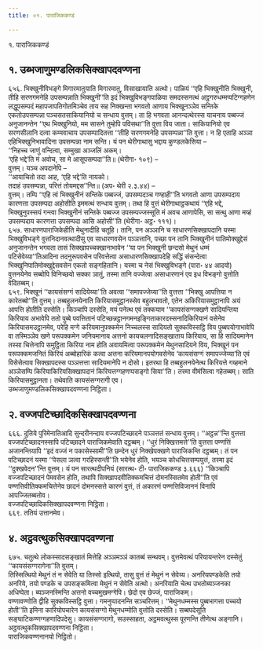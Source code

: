 ```yaml
---
title: ०१. पाराजिककण्डं

---
```

१. पाराजिककण्डं  


## १. उब्भजाणुमण्डलिकसिक्खापदवण्णना

६५६. भिक्खुनीविभङ्गे मिगारमातुयाति मिगारमातु, विसाखायाति अत्थो। पाळियं ‘‘एहि भिक्खुनीति भिक्खुनी, तीहि सरणगमनेहि उपसम्पन्नाति भिक्खुनी’’ति इदं भिक्खुविभङ्गपाळिया समदस्सनत्थं अट्ठगरुधम्मप्पटिग्गहणेन लद्धूपसम्पदं महापजापतिगोतमिञ्चेव ताय सह निक्खन्ता भगवतो आणाय भिक्खूनञ्ञेव सन्तिके एकतोउपसम्पन्ना पञ्चसतसाकियानियो च सन्धाय वुत्तम्। ता हि भगवता आनन्दत्थेरस्स याचनाय पब्बज्जं अनुजानन्तेन ‘‘एथ भिक्खुनियो, मम सासने तुम्हेपि पविसथा’’ति वुत्ता विय जाता। साकियानियो एव सरणसीलानि दत्वा कम्मवाचाय उपसम्पादितत्ता ‘‘तीहि सरणगमनेहि उपसम्पन्ना’’ति वुत्ता। न हि एताहि अञ्ञा एहिभिक्खुनिभावादिना उपसम्पन्ना नाम सन्ति। यं पन थेरीगाथासु भद्दाय कुण्डलकेसिया –  
‘‘निहच्च जाणुं वन्दित्वा, सम्मुखा अञ्जलिं अकम्।  
‘एहि भद्दे’ति मं अवोच, सा मे आसूपसम्पदा’’ति॥ (थेरीगा॰ १०९) –  
वुत्तम्। यञ्च अपदानेपि –  
‘‘आयाचितो तदा आह, ‘एहि भद्दे’ति नायको।  
तदाहं उपसम्पन्ना, परित्तं तोयमद्दस’’न्ति॥ (अप॰ थेरी २.३.४४) –  
वुत्तम्। तम्पि ‘‘एहि त्वं भिक्खुनीनं सन्तिके पब्बज्जं, उपसम्पदञ्च गण्हाही’’ति भगवतो आणा उपसम्पदाय कारणत्ता उपसम्पदा अहोसीति इममत्थं सन्धाय वुत्तम्। तथा हि वुत्तं थेरीगाथाट्ठकथायं ‘‘एहि भद्दे, भिक्खुनुपस्सयं गन्त्वा भिक्खुनीनं सन्तिके पब्बज्ज उपसम्पज्जस्सूति मं अवच आणापेसि, सा सत्थु आणा मय्हं उपसम्पदाय कारणत्ता उपसम्पदा आसि अहोसी’’ति (थेरीगा॰ अट्ठ॰ १११)।  
६५७. साधारणपाराजिकेहीति मेथुनादीहि चतूहि। तानि, पन अञ्ञानि च साधारणसिक्खापदानि यस्मा भिक्खुविभङ्गे वुत्तनिदानवत्थादीसु एव साधारणवसेन पञ्ञत्तानि, पच्छा पन तानि भिक्खुनीनं पातिमोक्खुद्देसं अनुजानन्तेन भगवता तासं सिक्खापच्चक्खानाभावेन ‘‘या पन भिक्खुनी छन्दसो मेथुनं धम्मं पटिसेवेय्या’’तिआदिना तदनुरूपवसेन परिवत्तेत्वा असाधारणसिक्खापदेहि सद्धिं संसन्देत्वा भिक्खुनिपातिमोक्खुद्देसवसेन एकतो सङ्गहितानि। यस्मा च नेसं भिक्खुविभङ्गे (पारा॰ ४४ आदयो) वुत्तनयेनेव सब्बोपि विनिच्छयो सक्का ञातुं, तस्मा तानि वज्जेत्वा असाधारणानं एव इध विभङ्गो वुत्तोति वेदितब्बम्।  
६५९. भिक्खूनं ‘‘कायसंसग्गं सादियेय्या’’ति अवत्वा ‘‘समापज्जेय्या’’ति वुत्तत्ता ‘‘भिक्खु आपत्तिया न कारेतब्बो’’ति वुत्तम्। तब्बहुलनयेनाति किरियासमुट्ठानस्सेव बहुलभावतो, एतेन अकिरियासमुट्ठानापि अयं आपत्ति होतीति दस्सेति। किञ्चापि दस्सेति, मयं पनेत्थ एवं तक्कयाम ‘‘कायसंसग्गक्खणे सादियन्तिया किरियाय अभावेपि ततो पुब्बे पवत्तितानं पटिच्छन्नट्ठानगमनइङ्गिताकारदस्सनादिकिरियानं वसेनेव किरियासमउट्ठानमेव, परेहि मग्गे करियमानुपक्कमेन निच्चलस्स सादियतो सुक्कविस्सट्ठि विय पुब्बपयोगाभावेपि वा तस्मिञ्ञेव खणे परूपक्कमेन जनियमानाय अत्तनो कायचलनादिसङ्खाताय किरियाय, सा हि सादियमानेन तस्सा चित्तेनापि समुट्ठिता किरिया नाम होति अवायमित्वा परूपक्कमेन मेथुनसादियने विय, भिक्खूनं पन परूपक्कमजनितं किरियं अब्बोहारिकं कत्वा अत्तना करियमानपयोगवसेनेव ‘कायसंसग्गं समापज्जेय्या’ति एवं विसेसेत्वाव सिक्खापदस्स पञ्ञत्तत्ता सादियमानेपि न दोसो। इतरथा हि तब्बहुलनयेनेत्थ किरियत्ते गय्हमाने अञ्ञेसम्पि किरियाकिरियसिक्खापदानं किरियत्तग्गहणप्पसङ्गो सिया’’ति। तस्मा वीमंसित्वा गहेतब्बम्। साति किरियासमुट्ठानता। तथेवाति कायसंसग्गरागी एव।  
उब्भजाणुमण्डलिकसिक्खापदवण्णना निट्ठिता।  


## २. वज्जपटिच्छादिकसिक्खापदवण्णना

६६६. दुतिये पुरिमेनातिआदि सुन्दरीनन्दाय वज्जपटिच्छादने पञ्ञत्ततं सन्धाय वुत्तम्। ‘‘अट्ठन्न’’न्ति वुत्तत्ता वज्जपटिच्छादनस्सापि पटिच्छादने पाराजिकमेवाति दट्ठब्बम्। ‘‘धुरं निक्खित्तमत्ते’’ति वुत्तत्ता पण्णत्तिं अजानन्तियापि ‘‘इदं वज्जं न पकासेस्सामी’’ति छन्देन धुरं निक्खेपक्खणे पाराजिकन्ति दट्ठब्बम्। तं पन पटिच्छादनं यस्मा ‘‘पेसला ञत्वा गरहिस्सन्ती’’ति भयेनेव होति, भयञ्च कोधचित्तसम्पयुत्तं, तस्मा इदं ‘‘दुक्खवेदन’’न्ति वुत्तम्। यं पन सारत्थदीपनियं (सारत्थ॰ टी॰ पाराजिककण्ड ३.६६६) ‘‘किञ्चापि वज्जपटिच्छादनं पेमवसेन होति, तथापि सिक्खापदवीतिक्कमचित्तं दोमनस्सितमेव होती’’ति एवं पण्णत्तिवीतिक्कमचित्तेनेव छादनं दोमनस्सत्ते कारणं वुत्तं, तं अकारणं पण्णत्तिविजाननं विनापि आपज्जितब्बतोव।  
वज्जपटिच्छादिकसिक्खापदवण्णना निट्ठिता।  
६६९. ततियं उत्तानमेव।  


## ४. अट्ठवत्थुकसिक्खापदवण्णना

६७५. चतुत्थे लोकस्सादसङ्खातं मित्तेहि अञ्ञमञ्ञं कातब्बं सन्थवम्। वुत्तमेवत्थं परियायन्तरेन दस्सेतुं ‘‘कायसंसग्गरागेना’’ति वुत्तम्।  
तिस्सित्थियो मेथुनं तं न सेवेति या तिस्सो इत्थियो, तासु वुत्तं तं मेथुनं न सेवेय्य। अनरियपण्डकेति तयो अनरिये, तयो पण्डके च उपसङ्कमित्वा मेथुनं न सेवेति अत्थो। अनरियाति चेत्थ उभतोब्यञ्जनका अधिप्पेता। ब्यञ्जनस्मिन्ति अत्तनो वच्चमुखमग्गेपि। छेदो एव छेज्जं, पाराजिकम्।  
वण्णावण्णोति द्वीहि सुक्कविस्सट्ठि वुत्ता। गमनुप्पादनन्ति सञ्चरित्तम्। ‘‘मेथुनधम्मस्स पुब्बभागत्ता पच्चयो होती’’ति इमिना कारियोपचारेन कायसंसग्गो मेथुनधम्मोति वुत्तोति दस्सेति। सब्बपदेसूति सङ्घाटिकण्णग्गहणादिपदेसु। कायसंसग्गरागो, सउस्साहता, अट्ठमवत्थुस्स पूरणन्ति तीणेत्थ अङ्गानि।  
अट्ठवत्थुकसिक्खापदवण्णना निट्ठिता।  
पाराजिकवण्णनानयो निट्ठितो।  
